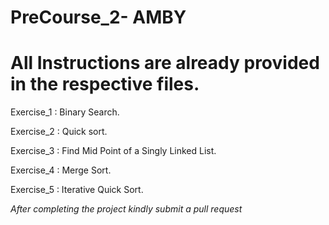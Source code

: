 # PreCourse_2- AMBY

# All Instructions are already provided in the respective files.

Exercise_1 : Binary Search.

Exercise_2 : Quick sort.

Exercise_3 : Find Mid Point of a Singly Linked List.

Exercise_4 : Merge Sort.

Exercise_5 : Iterative Quick Sort.

*After completing the project kindly submit a pull request*
